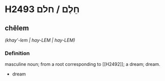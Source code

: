 # H2493 חֵלֶם / חלם

## chêlem

_(khay'-lem | hay-LEM | hay-LEM)_

### Definition

masculine noun; from a root corresponding to [[H2492]]; a dream; dream.

- dream

